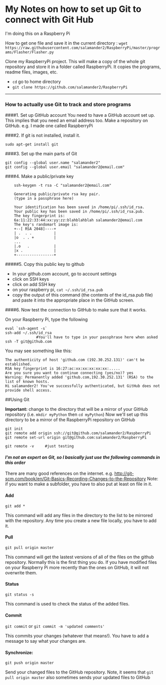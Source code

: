 My Notes on how to set up Git to connect with Git Hub
============

I'm doing this on a Raspberry Pi

How to get one file and save it in the current directory :
`wget https://raw.githubusercontent.com/salamander2/RaspberryPi/master/programs/Flasher/Flasher.py`

Clone my RaspberryPi project. This will make a copy of the whole git repository and store it in a folder called RaspberryPi. It copies the programs, readme files, images, etc. 
* `cd`  go to home directory
* `git clone https://github.com/salamander2/RaspberryPi`  

-----

### How to actually use Git to track and store programs

####1. Set up GitHub account
You need to have a GitHub account set up.  This implies that you need an email address too.
Make a repository on GitHub.  e.g. I made one called RaspberryPi

####2. If git is not installed, install it. 
 
`sudo apt-get install git`

####3. Set up the main parts of Git
```
git config --global user.name "salamander2"
git config --global user.email "salamander2@email.com"
```

####4. Make a public/private key

```
    ssh-keygen -t rsa -C "salamander2@email.com"

    Generating public/private rsa key pair.
    (type in a passphrase here)
    
    Your identification has been saved in /home/pi/.ssh/id_rsa.
    Your public key has been saved in /home/pi/.ssh/id_rsa.pub.
    The key fingerprint is:
    6a:11:22:33:44:xx:yy:zz:blahblahblah salamander2@email.com
    The key's randomart image is:
    +--[ RSA 2048]----+
    | .  . .          |
    |o  . . +         |
    ...
    |.o   .           |
    |x .              |
    +-----------------+
```

#####5. Copy this public key to github

* In your github.com account, go to account settings
* click on SSH keys
* click on add SSH key
* on your raspberry pi, `cat ~/.ssh/id_rsa.pub`
* copy the output of this command (the contents of the id_rsa.pub file) and paste it into the appropriate place in the GitHub screen.

####6. Now test the connection to GitHub to make sure that it works.

On your Raspberry Pi, type the following
```
eval `ssh-agent -s`
ssh-add ~/.ssh/id_rsa
              #You'll have to type in your passphrase here when asked
ssh -T git@github.com
```

You may see something like this:
```
The authenticity of host 'github.com (192.30.252.131)' can't be established.
RSA key fingerprint is 16:27:ac:xx:xx:xx:xx:xx:.....
Are you sure you want to continue connecting (yes/no)? yes
Warning: Permanently added 'github.com,192.30.252.131' (RSA) to the list of known hosts.
Hi salamander2! You've successfully authenticated, but GitHub does not provide shell access.

```

##Using Git

**Important:** change to the directory that will be a mirror of your GitHub repository
(i.e. `mkdir myPython`  then `cd myPython`)
Now we'll set up this directory to be a mirror of the RaspberryPi repository on GitHub
```
git init
git remote add origin ssh://git@github.com/salamander2/RaspberryPi
git remote set-url origin git@github.com:salamander2/RaspberryPi

git remote -v     #just testing
```

#### *I'm not an expert on Git, so I basically just use the following commands in this order*
There are many good references on the internet. e.g. http://git-scm.com/book/en/Git-Basics-Recording-Changes-to-the-Repository
Note: if you want to make a subfolder, you have to also put at least on file in it.

#### Add 
`git add *`

This command will add any files in the directory to the list to be mirrored with the repository. Any time you create a new file locally, you have to add it.

#### Pull
`git pull origin master`

This command will get the lastest versions of all of the files on the github repository. Normally this is the first thing you do.  If you have modified files on your Raspberry Pi more recently than the ones on GitHub, it will not overwrite them. 

#### Status
`git status -s`

This command is used to check the status of the added files.


#### Commit
`git commit`  or `git commit -m 'updated comments'`

This commits your changes (whatever that means!). You have to add a message to say what your changes are.

#### Synchronize:
`git push origin master`

Send your changed files to the GitHub repository. Note, it seems that `git pull origin master` also sometimes sends your updated files to GitHub




